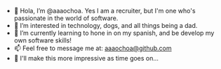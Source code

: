 - 👋 Hola, I’m @aaaochoa. Yes I am a recruiter, but I'm one who's passionate in the world of software.
- 👀 I’m interested in technology, dogs, and all things being a dad.
- 🌱 I’m currently learning to hone in on my spanish, and be develop my own software skills! 
- 📫 Feel free to message me at: aaaochoa@github.com
- 👀 I'll make this more impressive as time goes on...

<!---
aaaochoa/aaaochoa is a ✨ special ✨ repository because its `README.md` (this file) appears on your GitHub profile.
You can click the Preview link to take a look at your changes.
--->
